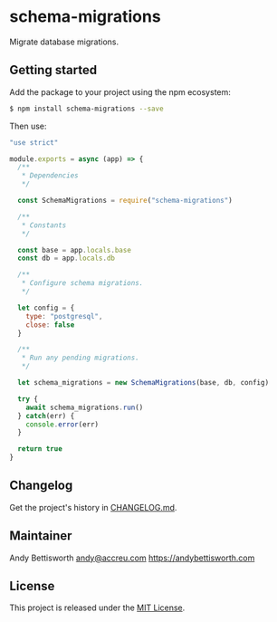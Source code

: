 # schema-migrations

Migrate database migrations.

## Getting started

Add the package to your project using the npm ecosystem:

```bash
$ npm install schema-migrations --save
```

Then use:

```javascript
"use strict"

module.exports = async (app) => {
  /**
   * Dependencies
   */

  const SchemaMigrations = require("schema-migrations")

  /**
   * Constants
   */

  const base = app.locals.base
  const db = app.locals.db

  /**
   * Configure schema migrations.
   */

  let config = {
    type: "postgresql",
    close: false
  }

  /**
   * Run any pending migrations.
   */

  let schema_migrations = new SchemaMigrations(base, db, config)

  try {
    await schema_migrations.run()
  } catch(err) {
    console.error(err)
  }

  return true
}
```

## Changelog

Get the project's history in [CHANGELOG.md](CHANGELOG.md).

## Maintainer

Andy Bettisworth <andy@accreu.com> https://andybettisworth.com

## License

This project is released under the [MIT License](LICENSE.txt).

